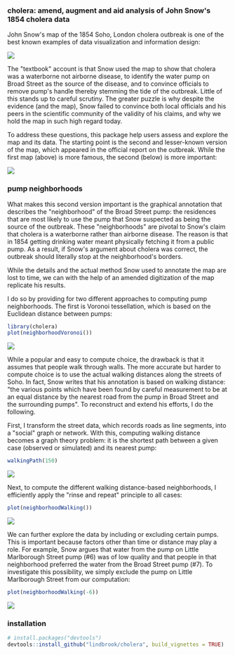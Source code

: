 
<!-- README.md is generated from README.Rmd. Please edit that file -->
### cholera: amend, augment and aid analysis of John Snow's 1854 cholera data

John Snow's map of the 1854 Soho, London cholera outbreak is one of the best known examples of data visualization and information design:

![](vignettes/msu-snows-mapB.jpg)

The "textbook" account is that Snow used the map to show that cholera was a waterborne not airborne disease, to identify the water pump on Broad Street as the source of the disease, and to convince officials to remove pump's handle thereby stemming the tide of the outbreak. Little of this stands up to careful scrutiny. The greater puzzle is why despite the evidence (and the map), Snow failed to convince both local officials and his peers in the scientific community of the validity of his claims, and why we hold the map in such high regard today.

To address these questions, this package help users assess and explore the map and its data. The starting point is the second and lesser-known version of the map, which appeared in the official report on the outbreak. While the first map (above) is more famous, the second (below) is more important:

![](vignettes/fig12-6.png)

### pump neighborhoods

What makes this second version important is the graphical annotation that describes the "neighborhood" of the Broad Street pump: the residences that are most likely to use the pump that Snow suspected as being the source of the outbreak. These "neighborhoods" are pivotal to Snow's claim that cholera is a waterborne rather than airborne disease. The reason is that in 1854 getting drinking water meant physically fetching it from a public pump. As a result, if Snow's argument about cholera was correct, the outbreak should literally stop at the neighborhood's borders.

While the details and the actual method Snow used to annotate the map are lost to time, we can with the help of an amended digitization of the map replicate his results.

I do so by providing for two different approaches to computing pump neighborhoods. The first is Voronoi tessellation, which is based on the Euclidean distance between pumps:

``` r
library(cholera)
plot(neighborhoodVoronoi())
```

![](README-voronoi-1.png)

While a popular and easy to compute choice, the drawback is that it assumes that people walk through walls. The more accurate but harder to compute choice is to use the actual walking distances along the streets of Soho. In fact, Snow writes that his annotation is based on walking distance: "the various points which have been found by careful measurement to be at an equal distance by the nearest road from the pump in Broad Street and the surrounding pumps". To reconstruct and extend his efforts, I do the following.

First, I transform the street data, which records roads as line segments, into a "social" graph or network. With this, computing walking distance becomes a graph theory problem: it is the shortest path between a given case (observed or simulated) and its nearest pump:

``` r
walkingPath(150)
```

![](README-path-1.png)

Next, to compute the different walking distance-based neighborhoods, I efficiently apply the "rinse and repeat" principle to all cases:

``` r
plot(neighborhoodWalking())
```

![](README-walk-1.png)

We can further explore the data by including or excluding certain pumps. This is important because factors other than time or distance may play a role. For example, Snow argues that water from the pump on Little Marlborough Street pump (\#6) was of low quality and that people in that neighborhood preferred the water from the Broad Street pump (\#7). To investigate this possibility, we simply exclude the pump on Little Marlborough Street from our computation:

``` r
plot(neighborhoodWalking(-6))
```

![](README-walk6-1.png)

### installation

``` r
# install.packages("devtools")
devtools::install_github("lindbrook/cholera", build_vignettes = TRUE)
```
